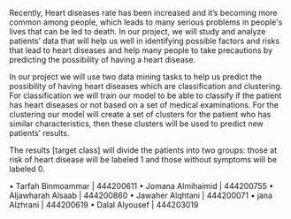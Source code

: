Recently, Heart diseases rate has been increased and it’s becoming more common among people, which leads to many serious problems in people's lives that can be led to death. In our project, we will study and analyze patients’ data that will help us well in identifying possible factors and risks that lead to heart diseases and help many people to take precautions by predicting the possibility of having a heart disease.

In our project we will use two data mining tasks to help us predict the possibility of having heart diseases which are classification and clustering. For classification we will train our model to be able to classify if the patient has heart diseases or not based on a set of medical examinations. For the clustering our model will create a set of clusters for the patient who has similar characteristics, then these clusters will be used to predict new patients’ results.

The results [target class] will divide the patients into two groups: those at risk of heart disease will be labeled 1 and those without symptoms will be labeled 0.


• Tarfah Binmoammar | 444200611
• Jomana Almihaimid | 444200755
• Aljawharah Alsaab | 444200860
• Jawaher Alqhtani | 444200071 
• jana Alzhrani | 444200619
• Dalal Alyousef | 444203019

